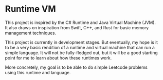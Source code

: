 # Runtime VM

This project is inspired by the C# Runtime and Java Virtual Machine (JVM). It also draws on inspiration from Swift, C++, and Rust for basic memory management techniques.

This project is currently in development stages. But eventually, my hope is it to be a very basic rendition of a runtime and virtual machine that can run a simple language. It will not be fully-fledged out, but it will be a good starting point for me to learn about how these runtimes work.

More concretely, my goal is to be able to do simple Leetcode problems using this runtime and language.
